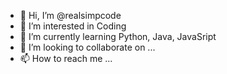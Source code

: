 - 👋 Hi, I’m @realsimpcode
- 👀 I’m interested in Coding
- 🌱 I’m currently learning Python, Java, JavaSript
- 💞️ I’m looking to collaborate on ...
- 📫 How to reach me ...

<!---
realsimpcode/realsimpcode is a ✨ special ✨ repository because its `README.md` (this file) appears on your GitHub profile.
You can click the Preview link to take a look at your changes.
--->
